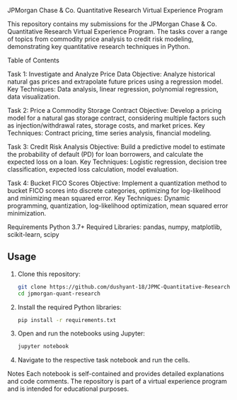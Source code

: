 JPMorgan Chase & Co. Quantitative Research Virtual Experience Program

This repository contains my submissions for the JPMorgan Chase & Co. Quantitative Research Virtual Experience Program. The tasks cover a range of topics from commodity price analysis to credit risk modeling, demonstrating key quantitative research techniques in Python.

Table of Contents

Task 1: Investigate and Analyze Price Data
Objective: Analyze historical natural gas prices and extrapolate future prices using a regression model.
Key Techniques: Data analysis, linear regression, polynomial regression, data visualization.

Task 2: Price a Commodity Storage Contract
Objective: Develop a pricing model for a natural gas storage contract, considering multiple factors such as injection/withdrawal rates, storage costs, and market prices.
Key Techniques: Contract pricing, time series analysis, financial modeling.

Task 3: Credit Risk Analysis
Objective: Build a predictive model to estimate the probability of default (PD) for loan borrowers, and calculate the expected loss on a loan.
Key Techniques: Logistic regression, decision tree classification, expected loss calculation, model evaluation.

Task 4: Bucket FICO Scores
Objective: Implement a quantization method to bucket FICO scores into discrete categories, optimizing for log-likelihood and minimizing mean squared error.
Key Techniques: Dynamic programming, quantization, log-likelihood optimization, mean squared error minimization.

Requirements
Python 3.7+
Required Libraries: pandas, numpy, matplotlib, scikit-learn, scipy

## Usage

1. Clone this repository:

    ```bash
    git clone https://github.com/dushyant-18/JPMC-Quantitative-Research.git
    cd jpmorgan-quant-research
    ```

2. Install the required Python libraries:

    ```bash
    pip install -r requirements.txt
    ```

3. Open and run the notebooks using Jupyter:

    ```bash
    jupyter notebook
    ```

4. Navigate to the respective task notebook and run the cells.

Notes
Each notebook is self-contained and provides detailed explanations and code comments.
The repository is part of a virtual experience program and is intended for educational purposes.
